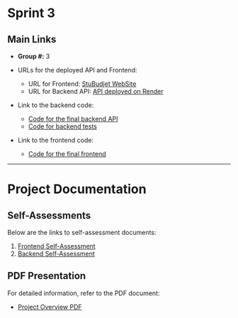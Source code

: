 # Sprint 3 

## Main Links

- **Group #:** 3

- URLs for the deployed API and Frontend:
  - URL for Frontend: [StuBudjet WebSite](https://stu-budget-website.onrender.com/)
  - URL for Backend API: [API deployed on Render](https://stu-budget-website-backend.onrender.com/)  

- Link to the backend code:   
  - [Code for the final backend API](https://github.com/oiivantsov/stu-budget-website/tree/backend-render/backend)
  - [Code for backend tests](https://github.com/oiivantsov/stu-budget-website/tree/backend-tests) 
- Link to the frontend code:    
  - [Code for the final frontend](https://github.com/oiivantsov/stu-budget-website/tree/main/frontend)    


---

# Project Documentation

## Self-Assessments

Below are the links to self-assessment documents:

1. [Frontend Self-Assessment](./self_assessments/frontend.md)
2. [Backend Self-Assessment](./self_assessments/backend.md)

## PDF Presentation

For detailed information, refer to the PDF document:

- [Project Overview PDF](./STU-budget-sprint-3.pdf)
